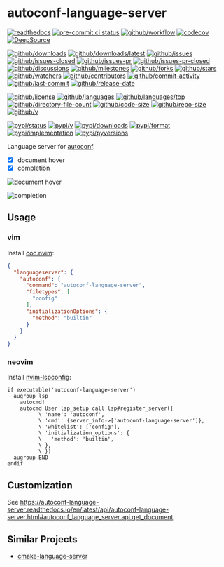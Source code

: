 # autoconf-language-server

[![readthedocs](https://shields.io/readthedocs/autoconf-language-server)](https://autoconf-language-server.readthedocs.io)
[![pre-commit.ci status](https://results.pre-commit.ci/badge/github/Freed-Wu/autoconf-language-server/main.svg)](https://results.pre-commit.ci/latest/github/Freed-Wu/autoconf-language-server/main)
[![github/workflow](https://github.com/Freed-Wu/autoconf-language-server/actions/workflows/main.yml/badge.svg)](https://github.com/Freed-Wu/autoconf-language-server/actions)
[![codecov](https://codecov.io/gh/Freed-Wu/autoconf-language-server/branch/main/graph/badge.svg)](https://codecov.io/gh/Freed-Wu/autoconf-language-server)
[![DeepSource](https://deepsource.io/gh/Freed-Wu/autoconf-language-server.svg/?show_trend=true)](https://deepsource.io/gh/Freed-Wu/autoconf-language-server)

[![github/downloads](https://shields.io/github/downloads/Freed-Wu/autoconf-language-server/total)](https://github.com/Freed-Wu/autoconf-language-server/releases)
[![github/downloads/latest](https://shields.io/github/downloads/Freed-Wu/autoconf-language-server/latest/total)](https://github.com/Freed-Wu/autoconf-language-server/releases/latest)
[![github/issues](https://shields.io/github/issues/Freed-Wu/autoconf-language-server)](https://github.com/Freed-Wu/autoconf-language-server/issues)
[![github/issues-closed](https://shields.io/github/issues-closed/Freed-Wu/autoconf-language-server)](https://github.com/Freed-Wu/autoconf-language-server/issues?q=is%3Aissue+is%3Aclosed)
[![github/issues-pr](https://shields.io/github/issues-pr/Freed-Wu/autoconf-language-server)](https://github.com/Freed-Wu/autoconf-language-server/pulls)
[![github/issues-pr-closed](https://shields.io/github/issues-pr-closed/Freed-Wu/autoconf-language-server)](https://github.com/Freed-Wu/autoconf-language-server/pulls?q=is%3Apr+is%3Aclosed)
[![github/discussions](https://shields.io/github/discussions/Freed-Wu/autoconf-language-server)](https://github.com/Freed-Wu/autoconf-language-server/discussions)
[![github/milestones](https://shields.io/github/milestones/all/Freed-Wu/autoconf-language-server)](https://github.com/Freed-Wu/autoconf-language-server/milestones)
[![github/forks](https://shields.io/github/forks/Freed-Wu/autoconf-language-server)](https://github.com/Freed-Wu/autoconf-language-server/network/members)
[![github/stars](https://shields.io/github/stars/Freed-Wu/autoconf-language-server)](https://github.com/Freed-Wu/autoconf-language-server/stargazers)
[![github/watchers](https://shields.io/github/watchers/Freed-Wu/autoconf-language-server)](https://github.com/Freed-Wu/autoconf-language-server/watchers)
[![github/contributors](https://shields.io/github/contributors/Freed-Wu/autoconf-language-server)](https://github.com/Freed-Wu/autoconf-language-server/graphs/contributors)
[![github/commit-activity](https://shields.io/github/commit-activity/w/Freed-Wu/autoconf-language-server)](https://github.com/Freed-Wu/autoconf-language-server/graphs/commit-activity)
[![github/last-commit](https://shields.io/github/last-commit/Freed-Wu/autoconf-language-server)](https://github.com/Freed-Wu/autoconf-language-server/commits)
[![github/release-date](https://shields.io/github/release-date/Freed-Wu/autoconf-language-server)](https://github.com/Freed-Wu/autoconf-language-server/releases/latest)

[![github/license](https://shields.io/github/license/Freed-Wu/autoconf-language-server)](https://github.com/Freed-Wu/autoconf-language-server/blob/main/LICENSE)
[![github/languages](https://shields.io/github/languages/count/Freed-Wu/autoconf-language-server)](https://github.com/Freed-Wu/autoconf-language-server)
[![github/languages/top](https://shields.io/github/languages/top/Freed-Wu/autoconf-language-server)](https://github.com/Freed-Wu/autoconf-language-server)
[![github/directory-file-count](https://shields.io/github/directory-file-count/Freed-Wu/autoconf-language-server)](https://github.com/Freed-Wu/autoconf-language-server)
[![github/code-size](https://shields.io/github/languages/code-size/Freed-Wu/autoconf-language-server)](https://github.com/Freed-Wu/autoconf-language-server)
[![github/repo-size](https://shields.io/github/repo-size/Freed-Wu/autoconf-language-server)](https://github.com/Freed-Wu/autoconf-language-server)
[![github/v](https://shields.io/github/v/release/Freed-Wu/autoconf-language-server)](https://github.com/Freed-Wu/autoconf-language-server)

[![pypi/status](https://shields.io/pypi/status/autoconf-language-server)](https://pypi.org/project/autoconf-language-server/#description)
[![pypi/v](https://shields.io/pypi/v/autoconf-language-server)](https://pypi.org/project/autoconf-language-server/#history)
[![pypi/downloads](https://shields.io/pypi/dd/autoconf-language-server)](https://pypi.org/project/autoconf-language-server/#files)
[![pypi/format](https://shields.io/pypi/format/autoconf-language-server)](https://pypi.org/project/autoconf-language-server/#files)
[![pypi/implementation](https://shields.io/pypi/implementation/autoconf-language-server)](https://pypi.org/project/autoconf-language-server/#files)
[![pypi/pyversions](https://shields.io/pypi/pyversions/autoconf-language-server)](https://pypi.org/project/autoconf-language-server/#files)

Language server for [autoconf](https://www.gnu.org/software/autoconf).

- [x] document hover
- [x] completion

![document hover](https://github.com/SchemaStore/schemastore/assets/32936898/d8a2cdf1-d62b-46f4-87a9-12701ab660a6)

![completion](https://github.com/SchemaStore/schemastore/assets/32936898/fa0c523d-cb51-4870-92a4-07d64c624221)

## Usage

### vim

Install [coc.nvim](https://github.com/neoclide/coc.nvim):

```json
{
  "languageserver": {
    "autoconf": {
      "command": "autoconf-language-server",
      "filetypes": [
        "config"
      ],
      "initializationOptions": {
        "method": "builtin"
      }
    }
  }
}
```

### neovim

Install [nvim-lspconfig](https://github.com/neovim/nvim-lspconfig):

```vim
if executable('autoconf-language-server')
  augroup lsp
    autocmd!
    autocmd User lsp_setup call lsp#register_server({
          \ 'name': 'autoconf',
          \ 'cmd': {server_info->['autoconf-language-server']},
          \ 'whitelist': ['config'],
          \ 'initialization_options': {
          \   'method': 'builtin',
          \ },
          \ })
  augroup END
endif
```

## Customization

See
<https://autoconf-language-server.readthedocs.io/en/latest/api/autoconf-language-server.html#autoconf_language_server.api.get_document>.

## Similar Projects

- [cmake-language-server](https://github.com/regen100/cmake-language-server)
